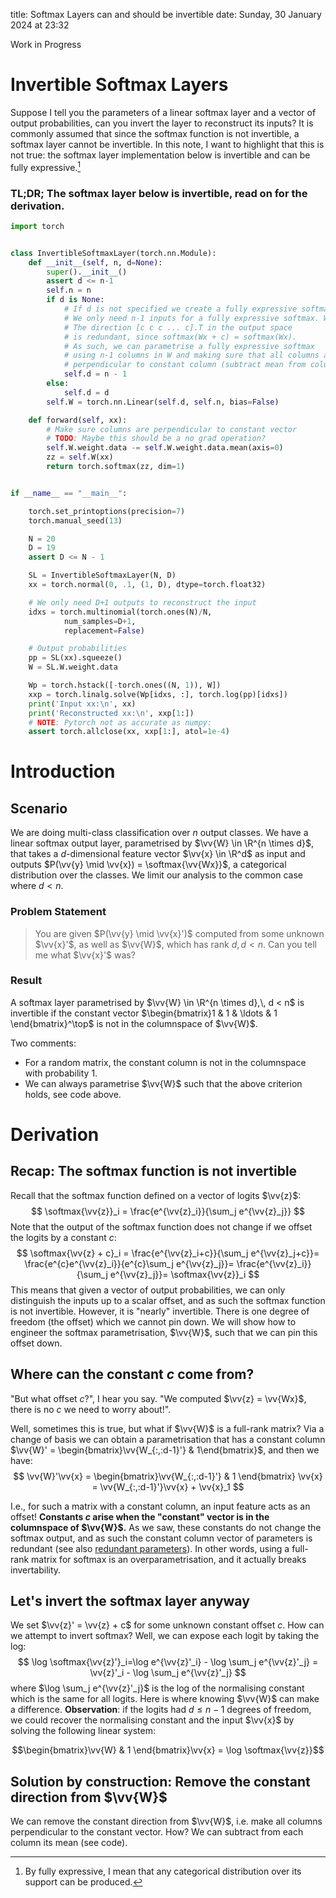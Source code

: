 title: Softmax Layers can and should be invertible
date: Sunday, 30 January 2024 at 23:32

$$
\newcommand{\R}{\mathbb{R}}
\newcommand{\vv}[1]{\mathbf{ #1 }}
\newcommand{\T}{^\top}
\newcommand{\sigmoid}[1]{\operatorname{\sigma}\left( #1 \right)}
\newcommand{\softmax}[1]{\operatorname{softmax}\left( #1 \right)}
$$


<span class="wip">Work in Progress</span>
# Invertible Softmax Layers

Suppose I tell you the parameters of a linear softmax layer and a vector of output probabilities, can you invert the layer to reconstruct its inputs?
It is commonly assumed that since the softmax function is not invertible, a softmax layer cannot be invertible.
In this note, I want to highlight that this is not true: the softmax layer implementation below is invertible and can be fully expressive.[^1]

### **TL;DR;** The softmax layer below is invertible, read on for the derivation.

```python
import torch


class InvertibleSoftmaxLayer(torch.nn.Module):
    def __init__(self, n, d=None):
        super().__init__()
        assert d <= n-1
        self.n = n
        if d is None:
            # If d is not specified we create a fully expressive softmax
            # We only need n-1 inputs for a fully expressive softmax. Why?
            # The direction [c c c ... c].T in the output space
            # is redundant, since softmax(Wx + c) = softmax(Wx).
            # As such, we can parametrise a fully expressive softmax
            # using n-1 columns in W and making sure that all columns are
            # perpendicular to constant column (subtract mean from columns)
            self.d = n - 1
        else:
            self.d = d
        self.W = torch.nn.Linear(self.d, self.n, bias=False)

    def forward(self, xx):
        # Make sure columns are perpendicular to constant vector
        # TODO: Maybe this should be a no grad operation?
        self.W.weight.data -= self.W.weight.data.mean(axis=0)
        zz = self.W(xx)
        return torch.softmax(zz, dim=1)


if __name__ == "__main__":

    torch.set_printoptions(precision=7)
    torch.manual_seed(13)

    N = 20
    D = 19
    assert D <= N - 1

    SL = InvertibleSoftmaxLayer(N, D)
    xx = torch.normal(0, .1, (1, D), dtype=torch.float32)

    # We only need D+1 outputs to reconstruct the input
    idxs = torch.multinomial(torch.ones(N)/N,
            num_samples=D+1,
            replacement=False)

    # Output probabilities
    pp = SL(xx).squeeze()
    W = SL.W.weight.data

    Wp = torch.hstack([-torch.ones((N, 1)), W])
    xxp = torch.linalg.solve(Wp[idxs, :], torch.log(pp)[idxs])
    print('Input xx:\n', xx)
    print('Reconstructed xx:\n', xxp[1:])
    # NOTE: Pytorch not as accurate as numpy:
    assert torch.allclose(xx, xxp[1:], atol=1e-4)
```

# Introduction

## Scenario
We are doing multi-class classification over $n$ output classes.
We have a linear softmax output layer, parametrised by $\vv{W} \in \R^{n \times d}$, that takes a $d$-dimensional feature vector $\vv{x} \in \R^d$ as input and outputs $P(\vv{y} \mid \vv{x}) = \softmax{\vv{Wx}}$, a categorical distribution over the classes. We limit our analysis to the common case where $d < n$.

### Problem Statement
<!-- Suppose you have a linear softmax layer parametrised by $\vv{W},\, \vv{W} \in \R^{n \times d}$, which computes the output probabilities over the classes $\vv{y}$ as $P(\vv{y} \mid \vv{x})=\softmax{\vv{Wx}}$. -->
> You are given $P(\vv{y} \mid \vv{x}')$ computed from some unknown $\vv{x}'$, as well as $\vv{W}$, which has rank $d,\, d < n$. Can you tell me what $\vv{x}'$ was?

### Result
A softmax layer parametrised by $\vv{W} \in \R^{n \times d},\, d < n$ is invertible if the constant vector $\begin{bmatrix}1 & 1 & \ldots & 1 \end{bmatrix}^\top$ is not in the columnspace of $\vv{W}$.

Two comments:

* For a random matrix, the constant column is not in the columnspace with probability 1.
* We can always parametrise $\vv{W}$ such that the above criterion holds, see code above. 

# Derivation
## Recap: The softmax function is not invertible

Recall that the softmax function defined on a vector of logits $\vv{z}$:
$$
\softmax{\vv{z}}_i = \frac{e^{\vv{z}_i}}{\sum_j e^{\vv{z}_j}}
$$
Note that the output of the softmax function does not change if we offset the logits by a constant $c$:
$$
\softmax{\vv{z} + c}_i =
\frac{e^{\vv{z}_i+c}}{\sum_j e^{\vv{z}_j+c}}=
\frac{e^{c}e^{\vv{z}_i}}{e^{c}\sum_j e^{\vv{z}_j}}=
\frac{e^{\vv{z}_i}}{\sum_j e^{\vv{z}_j}}=
\softmax{\vv{z}}_i
$$
This means that given a vector of output probabilities, we can only distinguish the inputs up to a scalar offset, and as such the softmax function is not invertible.
However, it is "nearly" invertible. There is one degree of freedom (the offset) which we cannot pin down.
We will show how to engineer the softmax parametrisation, $\vv{W}$, such that we can pin this offset down.

## Where can the constant $c$ come from?
"But what offset $c$?", I hear you say. "We computed $\vv{z} = \vv{Wx}$, there is no $c$ we need to worry about!".

Well, sometimes this is true, but what if $\vv{W}$ is a full-rank matrix?
Via a change of basis we can obtain a parametrisation that has a constant column $\vv{W}' = \begin{bmatrix}\vv{W_{:,:d-1}'} & 1\end{bmatrix}$, and then we have:
$$
\vv{W}'\vv{x} = \begin{bmatrix}\vv{W_{:,:d-1}'} & 1 \end{bmatrix} \vv{x} = \vv{W_{:,:d-1}'}\vv{x} + \vv{x}_1
$$

I.e., for such a matrix with a constant column, an input feature acts as an offset!
**Constants $c$ arise when the "constant" vector is in the columnspace of $\vv{W}$.**
As we saw, these constants do not change the softmax output, and as such the constant column vector of parameters is redundant (see also [redundant parameters](https://mlpr.inf.ed.ac.uk/2023/notes/w6c_softmax_regression.html)).
In other words, using a full-rank matrix for softmax is an overparametrisation, and it actually breaks invertability.


## Let's invert the softmax layer anyway
We set $\vv{z}' = \vv{z} + c$ for some unknown constant offset $c$.
How can we attempt to invert softmax? Well, we can expose each logit by taking the log:
$$
\log \softmax{\vv{z}'}_i=\log e^{\vv{z}'_i} - \log \sum_j e^{\vv{z}'_j} = \vv{z}'_i - \log \sum_j e^{\vv{z}'_j}
$$
where $\log \sum_j e^{\vv{z}'_j}$ is the log of the normalising constant which is the same for all logits.
Here is where knowing $\vv{W}$ can make a difference.
**Observation**: if the logits had $d \leq n-1$ degrees of freedom, we could recover the normalising constant and the input $\vv{x}$ by solving the following linear system:

$$\begin{bmatrix}\vv{W} & 1 \end{bmatrix}\vv{x} = \log \softmax{\vv{z}}$$

## Solution by construction: Remove the constant direction from $\vv{W}$

We can remove the constant direction from $\vv{W}$, i.e. make all columns perpendicular to the constant vector. How? We can subtract from each column its mean (see code).

[^1]: By fully expressive, I mean that any categorical distribution over its support can be produced.
[^2]: Also, if the softmax layer you are using has less inputs than outputs (i.e. the parametrisation is low rank), then again, probably no. The constant vector is unlikely to be in the columnspace of your classifier.
